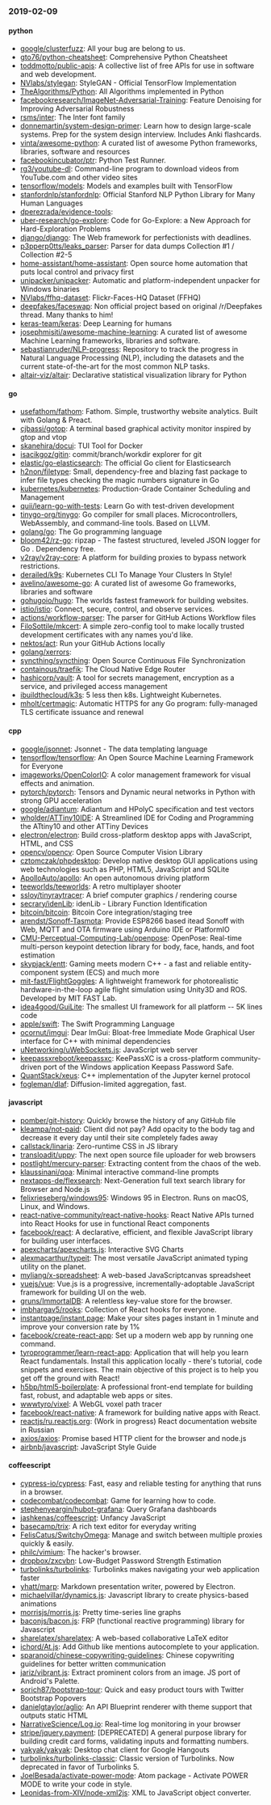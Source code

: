 ### 2019-02-09

#### python
* [google/clusterfuzz](https://github.com/google/clusterfuzz): All your bug are belong to us.
* [gto76/python-cheatsheet](https://github.com/gto76/python-cheatsheet): Comprehensive Python Cheatsheet
* [toddmotto/public-apis](https://github.com/toddmotto/public-apis): A collective list of free APIs for use in software and web development.
* [NVlabs/stylegan](https://github.com/NVlabs/stylegan): StyleGAN - Official TensorFlow Implementation
* [TheAlgorithms/Python](https://github.com/TheAlgorithms/Python): All Algorithms implemented in Python
* [facebookresearch/ImageNet-Adversarial-Training](https://github.com/facebookresearch/ImageNet-Adversarial-Training): Feature Denoising for Improving Adversarial Robustness
* [rsms/inter](https://github.com/rsms/inter): The Inter font family
* [donnemartin/system-design-primer](https://github.com/donnemartin/system-design-primer): Learn how to design large-scale systems. Prep for the system design interview. Includes Anki flashcards.
* [vinta/awesome-python](https://github.com/vinta/awesome-python): A curated list of awesome Python frameworks, libraries, software and resources
* [facebookincubator/ptr](https://github.com/facebookincubator/ptr): Python Test Runner.
* [rg3/youtube-dl](https://github.com/rg3/youtube-dl): Command-line program to download videos from YouTube.com and other video sites
* [tensorflow/models](https://github.com/tensorflow/models): Models and examples built with TensorFlow
* [stanfordnlp/stanfordnlp](https://github.com/stanfordnlp/stanfordnlp): Official Stanford NLP Python Library for Many Human Languages
* [dperezrada/evidence-tools](https://github.com/dperezrada/evidence-tools): 
* [uber-research/go-explore](https://github.com/uber-research/go-explore): Code for Go-Explore: a New Approach for Hard-Exploration Problems
* [django/django](https://github.com/django/django): The Web framework for perfectionists with deadlines.
* [p3pperp0tts/leaks_parser](https://github.com/p3pperp0tts/leaks_parser): Parser for data dumps Collection #1 / Collection #2-5
* [home-assistant/home-assistant](https://github.com/home-assistant/home-assistant):  Open source home automation that puts local control and privacy first
* [unipacker/unipacker](https://github.com/unipacker/unipacker): Automatic and platform-independent unpacker for Windows binaries
* [NVlabs/ffhq-dataset](https://github.com/NVlabs/ffhq-dataset): Flickr-Faces-HQ Dataset (FFHQ)
* [deepfakes/faceswap](https://github.com/deepfakes/faceswap): Non official project based on original /r/Deepfakes thread. Many thanks to him!
* [keras-team/keras](https://github.com/keras-team/keras): Deep Learning for humans
* [josephmisiti/awesome-machine-learning](https://github.com/josephmisiti/awesome-machine-learning): A curated list of awesome Machine Learning frameworks, libraries and software.
* [sebastianruder/NLP-progress](https://github.com/sebastianruder/NLP-progress): Repository to track the progress in Natural Language Processing (NLP), including the datasets and the current state-of-the-art for the most common NLP tasks.
* [altair-viz/altair](https://github.com/altair-viz/altair): Declarative statistical visualization library for Python

#### go
* [usefathom/fathom](https://github.com/usefathom/fathom): Fathom. Simple, trustworthy website analytics. Built with Golang & Preact.
* [cjbassi/gotop](https://github.com/cjbassi/gotop): A terminal based graphical activity monitor inspired by gtop and vtop
* [skanehira/docui](https://github.com/skanehira/docui): TUI Tool for Docker
* [isacikgoz/gitin](https://github.com/isacikgoz/gitin): commit/branch/workdir explorer for git
* [elastic/go-elasticsearch](https://github.com/elastic/go-elasticsearch): The official Go client for Elasticsearch
* [h2non/filetype](https://github.com/h2non/filetype): Small, dependency-free and blazing fast package to infer file types checking the magic numbers signature in Go
* [kubernetes/kubernetes](https://github.com/kubernetes/kubernetes): Production-Grade Container Scheduling and Management
* [quii/learn-go-with-tests](https://github.com/quii/learn-go-with-tests): Learn Go with test-driven development
* [tinygo-org/tinygo](https://github.com/tinygo-org/tinygo): Go compiler for small places. Microcontrollers, WebAssembly, and command-line tools. Based on LLVM.
* [golang/go](https://github.com/golang/go): The Go programming language
* [bloom42/rz-go](https://github.com/bloom42/rz-go): ripzap - The fastest structured, leveled JSON logger for Go . Dependency free.
* [v2ray/v2ray-core](https://github.com/v2ray/v2ray-core): A platform for building proxies to bypass network restrictions.
* [derailed/k9s](https://github.com/derailed/k9s):  Kubernetes CLI To Manage Your Clusters In Style!
* [avelino/awesome-go](https://github.com/avelino/awesome-go): A curated list of awesome Go frameworks, libraries and software
* [gohugoio/hugo](https://github.com/gohugoio/hugo): The worlds fastest framework for building websites.
* [istio/istio](https://github.com/istio/istio): Connect, secure, control, and observe services.
* [actions/workflow-parser](https://github.com/actions/workflow-parser): The parser for GitHub Actions Workflow files
* [FiloSottile/mkcert](https://github.com/FiloSottile/mkcert): A simple zero-config tool to make locally trusted development certificates with any names you'd like.
* [nektos/act](https://github.com/nektos/act): Run your GitHub Actions locally
* [golang/xerrors](https://github.com/golang/xerrors): 
* [syncthing/syncthing](https://github.com/syncthing/syncthing): Open Source Continuous File Synchronization
* [containous/traefik](https://github.com/containous/traefik): The Cloud Native Edge Router
* [hashicorp/vault](https://github.com/hashicorp/vault): A tool for secrets management, encryption as a service, and privileged access management
* [ibuildthecloud/k3s](https://github.com/ibuildthecloud/k3s): 5 less then k8s. Lightweight Kubernetes.
* [mholt/certmagic](https://github.com/mholt/certmagic): Automatic HTTPS for any Go program: fully-managed TLS certificate issuance and renewal

#### cpp
* [google/jsonnet](https://github.com/google/jsonnet): Jsonnet - The data templating language
* [tensorflow/tensorflow](https://github.com/tensorflow/tensorflow): An Open Source Machine Learning Framework for Everyone
* [imageworks/OpenColorIO](https://github.com/imageworks/OpenColorIO): A color management framework for visual effects and animation.
* [pytorch/pytorch](https://github.com/pytorch/pytorch): Tensors and Dynamic neural networks in Python with strong GPU acceleration
* [google/adiantum](https://github.com/google/adiantum): Adiantum and HPolyC specification and test vectors
* [wholder/ATTiny10IDE](https://github.com/wholder/ATTiny10IDE): A Streamlined IDE for Coding and Programming the ATtiny10 and other ATTiny Devices
* [electron/electron](https://github.com/electron/electron): Build cross-platform desktop apps with JavaScript, HTML, and CSS
* [opencv/opencv](https://github.com/opencv/opencv): Open Source Computer Vision Library
* [cztomczak/phpdesktop](https://github.com/cztomczak/phpdesktop): Develop native desktop GUI applications using web technologies such as PHP, HTML5, JavaScript and SQLite
* [ApolloAuto/apollo](https://github.com/ApolloAuto/apollo): An open autonomous driving platform
* [teeworlds/teeworlds](https://github.com/teeworlds/teeworlds): A retro multiplayer shooter
* [ssloy/tinyraytracer](https://github.com/ssloy/tinyraytracer): A brief computer graphics / rendering course
* [secrary/idenLib](https://github.com/secrary/idenLib): idenLib - Library Function Identification
* [bitcoin/bitcoin](https://github.com/bitcoin/bitcoin): Bitcoin Core integration/staging tree
* [arendst/Sonoff-Tasmota](https://github.com/arendst/Sonoff-Tasmota): Provide ESP8266 based itead Sonoff with Web, MQTT and OTA firmware using Arduino IDE or PlatformIO
* [CMU-Perceptual-Computing-Lab/openpose](https://github.com/CMU-Perceptual-Computing-Lab/openpose): OpenPose: Real-time multi-person keypoint detection library for body, face, hands, and foot estimation
* [skypjack/entt](https://github.com/skypjack/entt): Gaming meets modern C++ - a fast and reliable entity-component system (ECS) and much more
* [mit-fast/FlightGoggles](https://github.com/mit-fast/FlightGoggles): A lightweight framework for photorealistic hardware-in-the-loop agile flight simulation using Unity3D and ROS. Developed by MIT FAST Lab.
* [idea4good/GuiLite](https://github.com/idea4good/GuiLite): The smallest UI framework for all platform -- 5K lines code
* [apple/swift](https://github.com/apple/swift): The Swift Programming Language
* [ocornut/imgui](https://github.com/ocornut/imgui): Dear ImGui: Bloat-free Immediate Mode Graphical User interface for C++ with minimal dependencies
* [uNetworking/uWebSockets.js](https://github.com/uNetworking/uWebSockets.js): JavaScript web server
* [keepassxreboot/keepassxc](https://github.com/keepassxreboot/keepassxc): KeePassXC is a cross-platform community-driven port of the Windows application Keepass Password Safe.
* [QuantStack/xeus](https://github.com/QuantStack/xeus): C++ implementation of the Jupyter kernel protocol
* [fogleman/dlaf](https://github.com/fogleman/dlaf): Diffusion-limited aggregation, fast.

#### javascript
* [pomber/git-history](https://github.com/pomber/git-history): Quickly browse the history of any GitHub file
* [kleampa/not-paid](https://github.com/kleampa/not-paid): Client did not pay? Add opacity to the body tag and decrease it every day until their site completely fades away
* [callstack/linaria](https://github.com/callstack/linaria): Zero-runtime CSS in JS library
* [transloadit/uppy](https://github.com/transloadit/uppy): The next open source file uploader for web browsers 
* [postlight/mercury-parser](https://github.com/postlight/mercury-parser):  Extracting content from the chaos of the web.
* [klaussinani/qoa](https://github.com/klaussinani/qoa):  Minimal interactive command-line prompts
* [nextapps-de/flexsearch](https://github.com/nextapps-de/flexsearch): Next-Generation full text search library for Browser and Node.js
* [felixrieseberg/windows95](https://github.com/felixrieseberg/windows95):  Windows 95 in Electron. Runs on macOS, Linux, and Windows.
* [react-native-community/react-native-hooks](https://github.com/react-native-community/react-native-hooks): React Native APIs turned into React Hooks for use in functional React components
* [facebook/react](https://github.com/facebook/react): A declarative, efficient, and flexible JavaScript library for building user interfaces.
* [apexcharts/apexcharts.js](https://github.com/apexcharts/apexcharts.js):  Interactive SVG Charts
* [alexmacarthur/typeit](https://github.com/alexmacarthur/typeit): The most versatile JavaScript animated typing utility on the planet.
* [myliang/x-spreadsheet](https://github.com/myliang/x-spreadsheet): A web-based JavaScriptcanvas spreadsheet
* [vuejs/vue](https://github.com/vuejs/vue):  Vue.js is a progressive, incrementally-adoptable JavaScript framework for building UI on the web.
* [gruns/ImmortalDB](https://github.com/gruns/ImmortalDB):  A relentless key-value store for the browser.
* [imbhargav5/rooks](https://github.com/imbhargav5/rooks): Collection of React hooks  for everyone.
* [instantpage/instant.page](https://github.com/instantpage/instant.page): Make your sites pages instant in 1 minute and improve your conversion rate by 1%
* [facebook/create-react-app](https://github.com/facebook/create-react-app): Set up a modern web app by running one command.
* [tyroprogrammer/learn-react-app](https://github.com/tyroprogrammer/learn-react-app): Application that will help you learn React fundamentals. Install this application locally - there's tutorial, code snippets and exercises. The main objective of this project is to help you get off the ground with React!
* [h5bp/html5-boilerplate](https://github.com/h5bp/html5-boilerplate): A professional front-end template for building fast, robust, and adaptable web apps or sites.
* [wwwtyro/vixel](https://github.com/wwwtyro/vixel): A WebGL voxel path tracer
* [facebook/react-native](https://github.com/facebook/react-native): A framework for building native apps with React.
* [reactjs/ru.reactjs.org](https://github.com/reactjs/ru.reactjs.org): (Work in progress) React documentation website in Russian
* [axios/axios](https://github.com/axios/axios): Promise based HTTP client for the browser and node.js
* [airbnb/javascript](https://github.com/airbnb/javascript): JavaScript Style Guide

#### coffeescript
* [cypress-io/cypress](https://github.com/cypress-io/cypress): Fast, easy and reliable testing for anything that runs in a browser.
* [codecombat/codecombat](https://github.com/codecombat/codecombat): Game for learning how to code.
* [stephenyeargin/hubot-grafana](https://github.com/stephenyeargin/hubot-grafana):  Query Grafana dashboards
* [jashkenas/coffeescript](https://github.com/jashkenas/coffeescript): Unfancy JavaScript
* [basecamp/trix](https://github.com/basecamp/trix): A rich text editor for everyday writing
* [FelisCatus/SwitchyOmega](https://github.com/FelisCatus/SwitchyOmega): Manage and switch between multiple proxies quickly & easily.
* [philc/vimium](https://github.com/philc/vimium): The hacker's browser.
* [dropbox/zxcvbn](https://github.com/dropbox/zxcvbn): Low-Budget Password Strength Estimation
* [turbolinks/turbolinks](https://github.com/turbolinks/turbolinks): Turbolinks makes navigating your web application faster
* [yhatt/marp](https://github.com/yhatt/marp): Markdown presentation writer, powered by Electron.
* [michaelvillar/dynamics.js](https://github.com/michaelvillar/dynamics.js): Javascript library to create physics-based animations
* [morrisjs/morris.js](https://github.com/morrisjs/morris.js): Pretty time-series line graphs
* [baconjs/bacon.js](https://github.com/baconjs/bacon.js): FRP (functional reactive programming) library for Javascript
* [sharelatex/sharelatex](https://github.com/sharelatex/sharelatex): A web-based collaborative LaTeX editor
* [ichord/At.js](https://github.com/ichord/At.js): Add Github like mentions autocomplete to your application.
* [sparanoid/chinese-copywriting-guidelines](https://github.com/sparanoid/chinese-copywriting-guidelines): Chinese copywriting guidelines for better written communication
* [jariz/vibrant.js](https://github.com/jariz/vibrant.js): Extract prominent colors from an image. JS port of Android's Palette.
* [sorich87/bootstrap-tour](https://github.com/sorich87/bootstrap-tour): Quick and easy product tours with Twitter Bootstrap Popovers
* [danielgtaylor/aglio](https://github.com/danielgtaylor/aglio): An API Blueprint renderer with theme support that outputs static HTML
* [NarrativeScience/Log.io](https://github.com/NarrativeScience/Log.io): Real-time log monitoring in your browser
* [stripe/jquery.payment](https://github.com/stripe/jquery.payment): [DEPRECATED] A general purpose library for building credit card forms, validating inputs and formatting numbers.
* [yakyak/yakyak](https://github.com/yakyak/yakyak): Desktop chat client for Google Hangouts
* [turbolinks/turbolinks-classic](https://github.com/turbolinks/turbolinks-classic): Classic version of Turbolinks. Now deprecated in favor of Turbolinks 5.
* [JoelBesada/activate-power-mode](https://github.com/JoelBesada/activate-power-mode): Atom package - Activate POWER MODE to write your code in style.
* [Leonidas-from-XIV/node-xml2js](https://github.com/Leonidas-from-XIV/node-xml2js): XML to JavaScript object converter.
